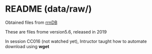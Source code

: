 # README (data/raw/)

Obtained files from [rrnDB](https://rrndb.umms.med.umich.edu/static/download/)

These are files frome version5.6, released in 2019

In session CC016 (not watched yet), Intructor taught how to automate download using ****wget****
